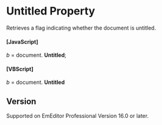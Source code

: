 # Untitled Property

Retrieves a flag indicating whether the document is untitled.

#### \[JavaScript\]

_b_ = document. **Untitled**;

#### \[VBScript\]

_b_ = document. **Untitled**

## Version

Supported on EmEditor Professional Version 16.0 or later.